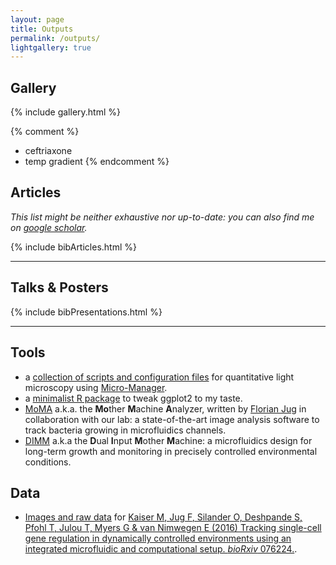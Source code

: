 ```yaml
---
layout: page
title: Outputs
permalink: /outputs/
lightgallery: true
---
```


## Gallery

{% include gallery.html %}

{% comment %}
- ceftriaxone
- temp gradient
{% endcomment %}

## Articles

_This list might be neither exhaustive nor up-to-date: you can also find me on [google scholar](https://scholar.google.com/citations?user=prpTE68AAAAJ)._

{% include bibArticles.html %}

<hr>

## Talks & Posters

{% include bibPresentations.html %}

<hr>

## Tools

- a [collection of scripts and configuration files](https://github.com/vanNimwegenLab/MiM_NikonTi) for quantitative light microscopy using [Micro-Manager](https://micro-manager.org).
- a [minimalist R package](https://github.com/julou/ggCustomTJ) to tweak ggplot2 to my taste.
- [MoMA](https://github.com/fjug/MoMA/wiki) a.k.a. the **Mo**ther **M**achine **A**nalyzer, written by [Florian Jug](https://www.mpi-cbg.de/research-groups/current-groups/florian-jug/group-leader/) in collaboration with our lab: a state-of-the-art image analysis software to track bacteria growing in microfluidics channels. 
- [DIMM](https://metafluidics.org/devices/dual-input-mother-machine/) a.k.a the **D**ual **I**nput **M**other **M**achine: a microfluidics design for long-term growth and monitoring in precisely controlled environmental conditions.


## Data

- [Images and raw data](https://zenodo.org/record/824793) for [<span class="co-first">Kaiser M</span>, <span class="co-first">Jug F</span>, Silander O, Deshpande S, Pfohl T, Julou T, Myers G &amp; van Nimwegen E (2016) Tracking single-cell gene regulation in dynamically controlled environments using an integrated microfluidic and computational setup. <i>bioRxiv</i> 076224.](https://www.biorxiv.org/content/early/2016/09/20/076224).
